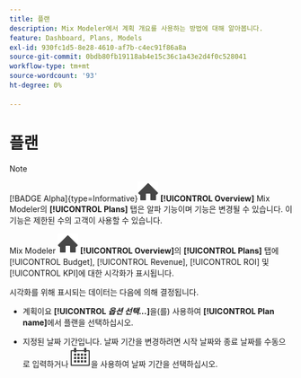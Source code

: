 ```yaml
---
title: 플랜
description: Mix Modeler에서 계획 개요를 사용하는 방법에 대해 알아봅니다.
feature: Dashboard, Plans, Models
exl-id: 930fc1d5-8e28-4610-af7b-c4ec91f86a8a
source-git-commit: 0bdb80fb19118ab4e15c36c1a43e2d4f0c528041
workflow-type: tm+mt
source-wordcount: '93'
ht-degree: 0%

---
```


# 플랜

>[!NOTE]
>
>[!BADGE Alpha]{type=Informative}![Home](/help/assets/icons/Home.svg) **[!UICONTROL Overview]** Mix Modeler의 **[!UICONTROL Plans]** 탭은 알파 기능이며 기능은 변경될 수 있습니다. 이 기능은 제한된 수의 고객이 사용할 수 있습니다.


Mix Modeler ![Home](/help/assets/icons/Home.svg) **[!UICONTROL Overview]**&#x200B;의 **[!UICONTROL Plans]** 탭에 [!UICONTROL Budget], [!UICONTROL Revenue], [!UICONTROL ROI] 및 [!UICONTROL KPI]에 대한 시각화가 표시됩니다.

시각화를 위해 표시되는 데이터는 다음에 의해 결정됩니다.

* 계획이요 **[!UICONTROL _옵션 선택..._]**&#x200B;을(를) 사용하여 **[!UICONTROL Plan name]**&#x200B;에서 플랜을 선택하십시오.

* 지정된 날짜 기간입니다. 날짜 기간을 변경하려면 시작 날짜와 종료 날짜를 수동으로 입력하거나 ![달력](/help/assets/icons/Calendar.svg)을 사용하여 날짜 기간을 선택하십시오.



